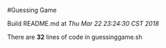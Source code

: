 #Guessing Game

Build README.md at *Thu Mar 22 23:24:30 CST 2018*

There are **32** lines of code in guessinggame.sh

